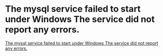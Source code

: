 # The mysql service failed to start under Windows The service did not report any errors.
[The mysql service failed to start under Windows The service did not report any errors.](https://aiwithcloud.com/2022/09/19/the_mysql_service_failed_to_start_under_windows_the_service_did_not_report_any_errors/)